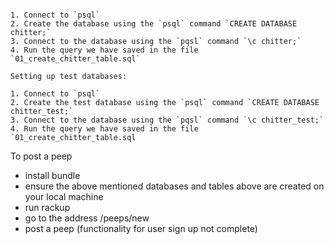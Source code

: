```Getting started:

1. Connect to `psql`
2. Create the database using the `psql` command `CREATE DATABASE chitter;`
3. Connect to the database using the `pqsl` command `\c chitter;`
4. Run the query we have saved in the file `01_create_chitter_table.sql`

Setting up test databases:

1. Connect to `psql`
2. Create the test database using the `psql` command `CREATE DATABASE chitter_test;`
3. Connect to the database using the `pqsl` command `\c chitter_test;`
4. Run the query we have saved in the file `01_create_chitter_table.sql
```

To post a peep
- install bundle
- ensure the above mentioned databases and tables above are created on your local machine
- run rackup
- go to the address /peeps/new
- post a peep (functionality for user sign up not complete)
